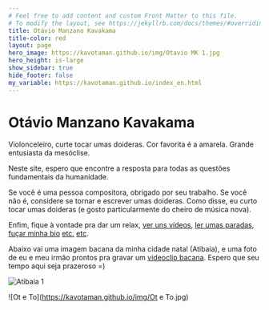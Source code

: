 ```yaml
---
# Feel free to add content and custom Front Matter to this file.
# To modify the layout, see https://jekyllrb.com/docs/themes/#overriding-theme-defaults
title: Otávio Manzano Kavakama 
title-color: red
layout: page
hero_image: https://kavotaman.github.io/img/Otavio MK 1.jpg
hero_height: is-large
show_sidebar: true
hide_footer: false
my_variable: https://kavotaman.github.io/index_en.html
---
```

# Otávio Manzano Kavakama
Violonceleiro, curte tocar umas doideras. Cor favorita é a amarela. Grande entusiasta da mesóclise.

Neste site, espero que encontre a resposta para todas as questões fundamentais da humanidade.

Se você é uma pessoa compositora, obrigado por seu trabalho. Se você não é, considere se tornar e escrever umas doideras. Como disse, eu curto tocar umas doideras (e gosto particularmente do cheiro de música nova).

Enfim, fique à vontade pra dar um relax, [ver uns vídeos](/br/media.html), [ler umas paradas](/br/blog/), [fuçar minha bio](/br/about/bio.html) [etc.](/br/contact.html) [etc](/br/about/cv.html). 

Abaixo vai uma imagem bacana da minha cidade natal (Atibaia), e uma foto de eu e meu irmão prontos pra gravar um [videoclip bacana](https://youtu.be/wCSFv_tt2NI). Espero que seu tempo aqui seja prazeroso =)

![Atibaia 1](https://kavotaman.github.io/img/Atibaia_1.jpg)

![Ot e To](https://kavotaman.github.io/img/Ot e To.jpg)

